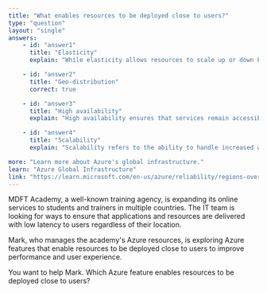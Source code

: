 ```yaml
---
title: "What enables resources to be deployed close to users?"
type: "question"
layout: "single"
answers:
    - id: "answer1"
      title: "Elasticity"
      explain: "While elasticity allows resources to scale up or down based on demand, it does not specifically enable resources to be deployed close to users. Elasticity refers to the ability to automatically adjust resource capacity."

    - id: "answer2"
      title: "Geo-distribution"
      correct: true

    - id: "answer3"
      title: "High availability"
      explain: "High availability ensures that services remain accessible even during failures, but it does not specifically enable resources to be deployed close to users. High availability is about maintaining service uptime."

    - id: "answer4"
      title: "Scalability"
      explain: "Scalability refers to the ability to handle increased workloads by adding resources, but it does not specifically enable resources to be deployed close to users. Scalability is about handling growth in demand."

more: "Learn more about Azure's global infrastructure."
learn: "Azure Global Infrastructure"
link: "https://learn.microsoft.com/en-us/azure/reliability/regions-overview"
---
```

MDFT Academy, a well-known training agency, is expanding its online services to students and trainers in multiple countries. The IT team is looking for ways to ensure that applications and resources are delivered with low latency to users regardless of their location.

Mark, who manages the academy's Azure resources, is exploring Azure features that enable resources to be deployed close to users to improve performance and user experience.

You want to help Mark. Which Azure feature enables resources to be deployed close to users?
